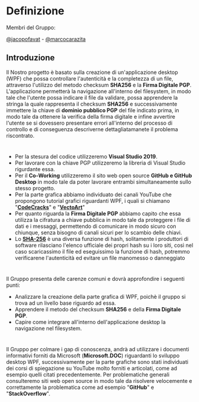 # Definizione
Membri del Gruppo:


[@jacopofavat](https://github.com/JacopoFavat) - [@marcocarazita](https://github.com/marcocarazita)

## Introduzione

Il Nostro progetto è  basato sulla creazione di un'applicazione desktop (WPF) che possa  controllare l'autenticità e la completezza di un file, attraverso l'utilizzo del metodo checksum **SHA256** e la **Firma Digitale PGP**.
L'applicazione permetterà la navigazione all'interno del filesystem, in modo tale che l'utente possa indicare il file da validare, possa apprendere la stringa la quale rappresenta il checksum **SHA256** e successivamente immettere la chiave di **dominio pubblico PGP** del file indicato prima, in modo tale da ottenere la verifica della firma digitale e infine avvertire l'utente se si dovessero presentare errori all'interno del processo di controllo e di conseguenza descriverne dettagliatamanete il problema riscontrato.

#
- Per la stesura del codice utilizzeremo **Visual Studio 2019**.
- Per lavorare con la chiave PGP utilizzeremo la libreria di Visual Studio rigurdante essa.
- Per il **Co-Working** utilizzeremo il sito web open source **GitHub e GitHub Desktop** in modo tale da poter lavorare entrambi simultaneamente sullo stesso progetto.
- Per la parte grafica abbiamo individuato dei canali YouTube che propongono tutorial grafici riguardanti WPF, i quali si chiamano "**[CodeCracks](https://www.youtube.com/channel/UCiZ818fpn8OGBWu1f95NEHQ)**" e "**[VectoArt](https://www.youtube.com/c/VectoArt)**"
- Per quanto riguarda la **Firma Digitale PGP** abbiamo capito che essa utilizza la cifratura a chiave pubblica in modo tale da proteggere i file di dati e i messaggi, permettendo di comunicare in modo sicuro con chiunque, senza bisogno di canali sicuri per lo scambio delle chiavi.
- Lo **[SHA-256](https://docs.microsoft.com/it-it/dotnet/api/system.security.cryptography.sha256?view=net-6.0)** è una diversa funzione di hash, solitamente i produttori di software rilasciano l'elenco ufficiale dei propri hash su i loro siti, così nel caso scaricassimo il file ed eseguissimo la funzione di hash, potremmo verificarene l'autenticità ed evitare un file manomesso o danneggiato

#


Il Gruppo presenta delle carenze comuni e dovrà approfondire i seguenti punti:
- Analizzare la creazione della parte grafica di WPF, poichè  il gruppo si trova  ad un livello base riguardo ad essa.
- Apprendere il metodo del checksum **SHA256** e della **Firma Digitale PGP**.
- Capire come integrare all'interno dell'applicazione desktop la navigazione nel filesystem.

#


Il Gruppo per colmare i gap di conoscenza, andrà ad utilizzare i documenti informativi forniti da Microsoft (**Microsoft.DOC**) riguardanti lo sviluppo desktop WPF, successivamente per la parte grafiche sono stati individuati dei corsi di spiegazione su YouTube molto forniti e articolati, come ad esempio quelli citati precedentemente.
Per problematiche generali consulteremo siti web open source in modo tale da risolvere velocemente e correttamente la problematica come ad esempio "**GitHub**" e "**StackOverflow**".